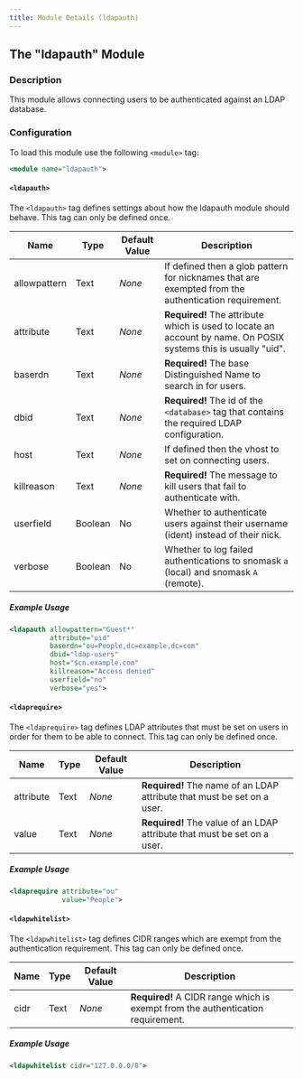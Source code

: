 ```yaml
---
title: Module Details (ldapauth)
---
```


## The "ldapauth" Module

### Description

This module allows connecting users to be authenticated against an LDAP database.

### Configuration

To load this module use the following `<module>` tag:

```xml
<module name="ldapauth">
```

#### `<ldapauth>`

The `<ldapauth>` tag defines settings about how the ldapauth module should behave. This tag can only be defined once.

Name         | Type    | Default Value | Description
------------ | ------- | ------------- | -----------
allowpattern | Text    | *None*        | If defined then a glob pattern for nicknames that are exempted from the authentication requirement.
attribute    | Text    | *None*        | **Required!** The attribute which is used to locate an account by name. On POSIX systems this is usually "uid".
baserdn      | Text    | *None*        | **Required!** The base Distinguished Name to search in for users.
dbid         | Text    | *None*        | **Required!** The id of the `<database>` tag that contains the required LDAP configuration.
host         | Text    | *None*        | If defined then the vhost to set on connecting users.
killreason   | Text    | *None*        | **Required!** The message to kill users that fail to authenticate with.
userfield    | Boolean | No            | Whether to authenticate users against their username (ident) instead of their nick.
verbose      | Boolean | No            | Whether to log failed authentications to snomask `a` (local) and snomask `A` (remote).

##### Example Usage

```xml
<ldapauth allowpattern="Guest*"
          attribute="uid"
          baserdn="ou=People,dc=example,dc=com"
          dbid="ldap-users"
          host="$cn.example.com"
          killreason="Access denied"
          userfield="no"
          verbose="yes">
```

#### `<ldaprequire>`

The `<ldaprequire>` tag defines LDAP attributes that must be set on users in order for them to be able to connect. This tag can only be defined once.

Name      | Type    | Default Value | Description
--------- | ------- | ------------- | -----------
attribute | Text    | *None*        | **Required!** The name of an LDAP attribute that must be set on a user.
value     | Text    | *None*        | **Required!** The value of an LDAP attribute that must be set on a user.

##### Example Usage

```xml
<ldaprequire attribute="ou"
             value="People">
```

#### `<ldapwhitelist>`

The `<ldapwhitelist>` tag defines CIDR ranges which are exempt from the authentication requirement. This tag can only be defined once.

Name | Type    | Default Value | Description
---- | ------- | ------------- | -----------
cidr | Text    | *None*        | **Required!** A CIDR range which is exempt from the authentication requirement.

##### Example Usage

```xml
<ldapwhitelist cidr="127.0.0.0/8">
```